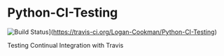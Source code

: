 # Python-CI-Testing

![Build Status](https://travis-ci.org/Logan-Cookman/Python-CI-Testing.svg)](https://travis-ci.org/Logan-Cookman/Python-CI-Testing)

Testing Continual Integration with Travis
